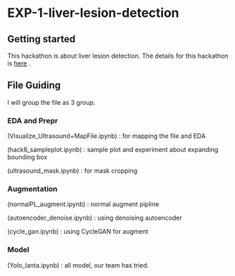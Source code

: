 # EXP-1-liver-lesion-detection



## Getting started

This hackathon is about liver lesion detection. The details for this hackathon is [here](https://www.canva.com/design/DAGHkGYvCE4/vq7Wj6JqM-rlpepLr3BWbg/view?utm_content=DAGHkGYvCE4&utm_campaign=designshare&utm_medium=link&utm_source=editor) .

## File Guiding
I will group the file as 3 group.

### EDA and Prepr
(Visualize_Ultrasound+MapFile.ipynb) : for mapping the file and EDA

(hack6_sampleplot.ipynb) : sample plot and experiment about expanding bounding box

(ultrasound_mask.ipynb) : for mask cropping

### Augmentation
(normalPL_augment.ipynb) : normal augment pipline

(autoencoder_denoise.ipynb) : using denoising autoencoder

(cycle_gan.ipynb) : using CycleGAN for augment

### Model
(Yolo_lanta.ipynb) : all model, our team has tried.

